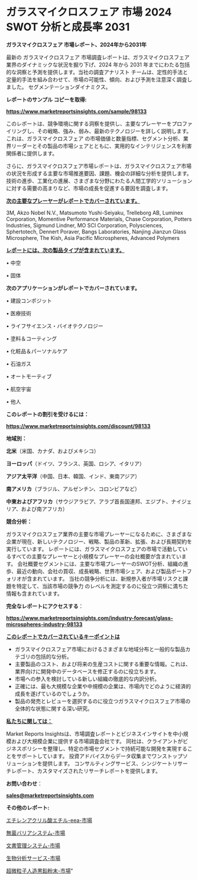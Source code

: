 # ガラスマイクロスフェア 市場 2024 SWOT 分析と成長率 2031

<strong>ガラスマイクロスフェア 市場レポート、2024年から2031年</strong>

最新の ガラスマイクロスフェア 市場調査レポートは、ガラスマイクロスフェア 業界のダイナミックな状況を掘り下げ、2024 年から 2031 年までにわたる包括的な洞察と予測を提供します。当社の調査アナリスト チームは、定性的手法と定量的手法を組み合わせて、市場の可能性、傾向、および予測を注意深く調査しました。 セグメンテーションダイナミクス。



<strong>レポートのサンプル コピーを取得:</strong> <a href=https://www.marketreportsinsights.com/sample/98133>

<strong><u>https://www.marketreportsinsights.com/sample/98133</u></strong></a>

このレポートは、競争環境に関する洞察を提供し、主要なプレーヤーをプロファイリングし、その戦略、強み、弱み、最新のテクノロジーを詳しく説明します。 これは、ガラスマイクロスフェア の市場価値と数量指標、セグメント分析、業界リーダーとその製品の市場シェアとともに、実用的なインテリジェンスを利害関係者に提供します。

さらに、ガラスマイクロスフェア市場レポートは、ガラスマイクロスフェア市場の状況を形成する主要な市場推進要因、課題、機会の詳細な分析を提供します。 技術の進歩、工業化の進展、さまざまな分野にわたる人間工学的ソリューションに対する需要の高まりなど、市場の成長を促進する要因を調査します。



<strong><u>次の主要なプレーヤーがレポートでカバーされています。</u></strong>

3M, Akzo Nobel N.V., Matsumoto Yushi-Seiyaku, Trelleborg AB, Luminex Corporation, Momentive Performance Materials, Chase Corporation, Potters Industries, Sigmund Lindner, MO SCI Corporation, Polysciences, Sphertotech, Dennert Poraver, Bangs Laboratories, Nanjing Jianzun Glass Microsphere, The Kish, Asia Pacific Microspheres, Advanced Polymers



<strong><u><b>レポートには、次の製品タイプが含まれています。</b></u></strong>

• 中空

• 固体



<strong><b>次のアプリケーションがレポートでカバーされています。</b></strong>

• 建設コンポジット

• 医療技術

• ライフサイエンス・バイオテクノロジー

• 塗料＆コーティング

• 化粧品＆パーソナルケア

• 石油ガス

• オートモーティブ

• 航空宇宙

• 他人



<strong><b>このレポートの割引を受けるには：</b></strong><a href=https://www.marketreportsinsights.com/discount/98133>

<strong><u>https://www.marketreportsinsights.com/discount/98133</u></strong></a>



<strong>地域別：</strong>



<strong>北米</strong>（米国、カナダ、およびメキシコ）



<strong>ヨーロッパ</strong>（ドイツ、フランス、英国、ロシア、イタリア）



<strong>アジア太平洋</strong>（中国、日本、韓国、インド、東南アジア）



<strong>南アメリカ</strong>（ブラジル、アルゼンチン、コロンビアなど）



<strong>中東およびアフリカ</strong>（サウジアラビア、アラブ首長国連邦、エジプト、ナイジェリア、および南アフリカ）



<strong>競合分析：</strong>

ガラスマイクロスフェア業界の主要な市場プレーヤーになるために、さまざまな企業が現在、新しいテクノロジー、戦略、製品の革新、拡張、および長期契約を実行しています。 レポートには、ガラスマイクロスフェアの市場で活動しているすべての主要なプレーヤーと小規模なプレーヤーの会社概要が含まれています。 会社概要セグメントには、主要な市場プレーヤーのSWOT分析、組織の進歩、最近の動向、会社の買収、成長戦略、世界市場シェア、および製品ポートフォリオが含まれています。 当社の競争分析には、新規参入者が市場リスクと課題を特定して、当該市場の競争力 のレベルを測定するのに役立つ洞察に満ちた情報も含まれています。



<strong>完全なレポートにアクセスする</strong>：

<a href=https://www.marketreportsinsights.com/industry-forecast/glass-microspheres-industry-98133>

<strong><u>https://www.marketreportsinsights.com/industry-forecast/glass-microspheres-industry-98133</u></strong></a>



<strong><u><b>このレポートでカバーされているキーポイントは</b></u></strong>
<ul>
  <li>ガラスマイクロスフェア市場におけるさまざまな地域分布と一般的な製品カテゴリの包括的な分析。</li>
  <li>主要製品のコスト、および将来の生産コストに関する重要な情報。これは、業界向けに開発中のデータベースを修正するのに役立ちます。</li>
  <li>市場への参入を検討している新しい組織の徹底的な内訳分析。</li>
  <li>正確には、最も大規模な企業や中規模の企業は、市場内でどのように経済的成長を遂げているのでしょうか。</li>
  <li>製品の発売とレビューを選択するのに役立つガラスマイクロスフェア市場の全体的な状態に関する深い研究。</li>
</ul>


<strong><u><b>私たちに関しては：</b></u></strong>

Market Reports Insightsは、市場調査レポートとビジネスインサイトを中小規模および大規模企業に提供する市場調査会社です。 同社は、クライアントがビジネスポリシーを整理し、特定の市場セグメントで持続可能な開発を実現することをサポートしています。 投資アドバイスからデータ収集までワンストップソリューションを提供します。 コンサルティングサービス、シンジケートリサーチレポート、カスタマイズされたリサーチレポートを提供します。



<strong><b>お問い合わせ</b></strong>：

<a href=mailto:sales@marketreportsinsights.com>

<strong><u>sales@marketreportsinsights.com</u></strong></a>



<strong>その他のレポート:</strong>

<a href=https://www.linkedin.com/pulse/エチレンアクリル酸エチル-eea-市場-2023-最新の-cagr-および成長分析-2030-pr-news-hub-k1x9f/>エチレンアクリル酸エチル-eea-市場</a>

<a href=https://www.linkedin.com/pulse/無菌バリアシステム-市場-2023-総合分析と事業成長戦略-2030-mtj0f/>無菌バリアシステム-市場</a>

<a href=https://www.linkedin.com/pulse/文書管理システム-市場-2023-swot-分析と最新イノベーション-r7qef/>文書管理システム-市場</a>

<a href=https://www.linkedin.com/pulse/生物分析サービス-市場-2023-最新の-cagr-および成長分析-2030-e3vaf/>生物分析サービス-市場</a>

<a href=https://www.linkedin.com/pulse/超微粒子人造黒鉛粉末-市場-2030-年までの需要に焦点を当てた-2023-年調査レポート-pr-news-hub-ckgnf/>超微粒子人造黒鉛粉末-市場</a>"

